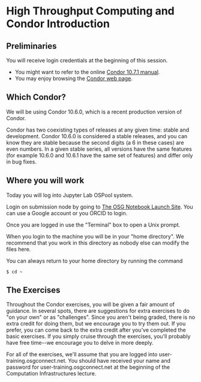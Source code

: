 # High Throughput Computing and Condor Introduction

## Preliminaries

You will receive login credentials at the beginning of this session. 

   * You might want to refer to the online [Condor 10.7.1 manual](https://readthedocs.org/projects/htcondor/downloads/pdf/latest/).<br>
   * You may enjoy browsing the [Condor web page](http://www.cs.wisc.edu/condor/).<br>

## Which Condor?
We will be using Condor 10.6.0, which is a recent production version of Condor.

Condor has two coexisting types of releases at any given time: stable and development. Condor 10.6.0 is considered a stable releases, and you can know they are stable because the second digits (a 6 in these cases) are  even numbers. In a given stable series, all versions have the same features (for example 10.6.0 and 10.6.1 have the same set of features) and differ only in bug fixes.

## Where you will work

Today you will log into Jupyter Lab OSPool system. 

Login on submission node by going to [The OSG Notebook Launch Site](https://notebook.ospool.osg-htc.org). You can use a Google account or you ORCID to login.

Once you are logged in use the "Terminal" box to open a Unix prompt. 

When you login to the machine you will be in your "home directory".  We recommend that you work in this directory as nobody else can modify the files here.

You can always return to your home directory by running the command

```
$ cd ~
```

## The Exercises

Throughout the Condor exercises, you will be given a fair amount of guidance. In several spots, there are suggestions for extra exercises to do "on your own" or as "challenges". Since you aren't being graded, there is no extra credit for doing them, but we encourage you to try them out. If you prefer, you can come back to the extra credit after you've completed the basic exercises. If you simply cruise through the exercises, you'll probably have free time--we encourage you to delve in more deeply.

For all of the exercises, we'll assume that you are logged into user-training.osgconnect.net. You should have received your name and password for user-training.osgconnect.net at the beginning of the Computation Infrastructures lecture.
